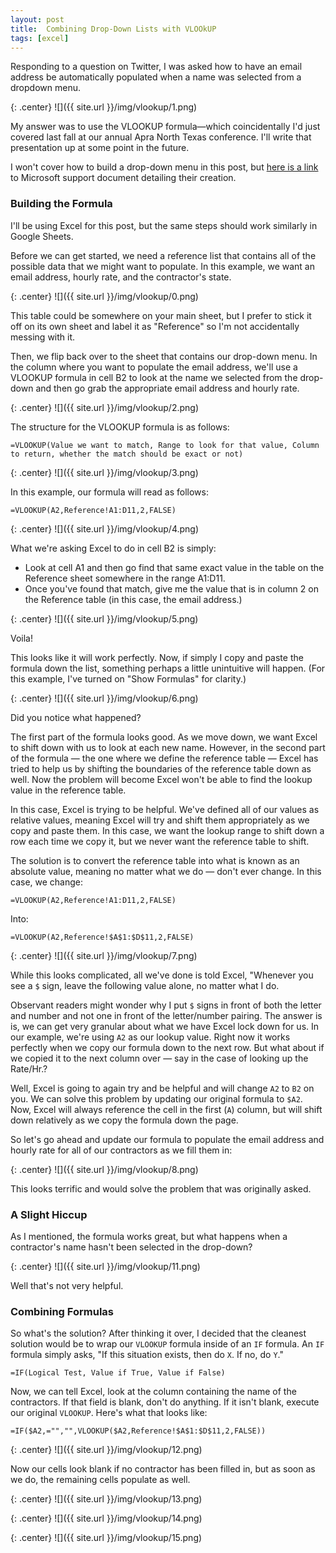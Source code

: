 ```yaml
---
layout: post
title:  Combining Drop-Down Lists with VLOOkUP
tags: [excel]
---
```


Responding to a question on Twitter, I was asked how to have an email address be automatically populated when a name was selected from a dropdown menu. 

{: .center}
![]({{ site.url }}/img/vlookup/1.png)

My answer was to use the VLOOKUP formula—which coincidentally I'd just covered last fall at our annual Apra North Texas conference. I'll write that presentation up at some point in the future.

I won't cover how to build a drop-down menu in this post, but [here is a link](https://support.office.com/en-us/article/create-a-drop-down-list-7693307a-59ef-400a-b769-c5402dce407b) to Microsoft support document detailing their creation.

### Building the Formula

I'll be using Excel for this post, but the same steps should work similarly in Google Sheets.

Before we can get started, we need a reference list that contains all of the possible data that we might want to populate. In this example, we want an email address, hourly rate, and the contractor's state.

{: .center}
![]({{ site.url }}/img/vlookup/0.png)

This table could be somewhere on your main sheet, but I prefer to stick it off on its own sheet and label it as "Reference" so I'm not accidentally messing with it. 

Then, we flip back over to the sheet that contains our drop-down menu. In the column where you want to populate the email address, we'll use a VLOOKUP formula in cell B2 to look at the name we selected from the drop-down and then go grab the appropriate email address and hourly rate.

{: .center}
![]({{ site.url }}/img/vlookup/2.png)

The structure for the VLOOKUP formula is as follows:

`=VLOOKUP(Value we want to match, Range to look for that value, Column to return, whether the match should be exact or not)`

{: .center}
![]({{ site.url }}/img/vlookup/3.png)

In this example, our formula will read as follows:

`=VLOOKUP(A2,Reference!A1:D11,2,FALSE)`

{: .center}
![]({{ site.url }}/img/vlookup/4.png)

What we're asking Excel to do in cell B2 is simply:
- Look at cell A1 and then go find that same exact value in the table on the Reference sheet somewhere in the range A1:D11.
- Once you've found that match, give me the value that is in column 2 on the Reference table (in this case, the email address.)

{: .center}
![]({{ site.url }}/img/vlookup/5.png)

Voila!

This looks like it will work perfectly. Now, if simply I copy and paste the formula down the list, something perhaps a little unintuitive will happen. (For this example, I've turned on "Show Formulas" for clarity.)

{: .center}
![]({{ site.url }}/img/vlookup/6.png)

Did you notice what happened?

The first part of the formula looks good. As we move down, we want Excel to shift down with us to look at each new name. However, in the second part of the formula — the one where we define the reference table — Excel has tried to help us by shifting the boundaries of the reference table down as well. Now the problem will become Excel won't be able to find the lookup value in the reference table.

In this case, Excel is trying to be helpful. We've defined all of our values as relative values, meaning Excel will try and shift them appropriately as we copy and paste them. In this case, we want the lookup range to shift down a row each time we copy it, but we never want the reference table to shift. 

The solution is to convert the reference table into what is known as an absolute value, meaning no matter what we do — don't ever change. In this case, we change:

`=VLOOKUP(A2,Reference!A1:D11,2,FALSE)`

Into:

`=VLOOKUP(A2,Reference!$A$1:$D$11,2,FALSE)`

{: .center}
![]({{ site.url }}/img/vlookup/7.png)

While this looks complicated, all we've done is told Excel, "Whenever you see a `$` sign, leave the following value alone, no matter what I do. 

Observant readers might wonder why I put `$` signs in front of both the letter and number and not one in front of the letter/number pairing. The answer is is, we can get very granular about what we have Excel lock down for us. In our example, we're using `A2` as our lookup value. Right now it works perfectly when we copy our formula down to the next row. But what about if we copied it to the next column over — say in the case of looking up the Rate/Hr.?

Well, Excel is going to again try and be helpful and will change `A2` to `B2` on you. We can solve this problem by updating our original formula to `$A2`. Now, Excel will always reference the cell in the first (`A`) column, but will shift down relatively as we copy the formula down the page. 

So let's go ahead and update our formula to populate the email address and hourly rate for all of our contractors as we fill them in:

{: .center}
![]({{ site.url }}/img/vlookup/8.png)

This looks terrific and would solve the problem that was originally asked. 

### A Slight Hiccup

As I mentioned, the formula works great, but what happens when a contractor's name hasn't been selected in the drop-down? 

{: .center}
![]({{ site.url }}/img/vlookup/11.png)

Well that's not very helpful. 

### Combining Formulas

So what's the solution? After thinking it over, I decided that the cleanest solution would be to wrap our `VLOOKUP` formula inside of an `IF` formula. An `IF` formula simply asks, "If this situation exists, then do `X`. If no, do `Y`."

`=IF(Logical Test, Value if True, Value if False)`

Now, we can tell Excel, look at the column containing the name of the contractors. If that field is blank, don't do anything. If it isn't blank, execute our original `VLOOKUP`. Here's what that looks like:

`=IF($A2,="","",VLOOKUP($A2,Reference!$A$1:$D$11,2,FALSE))`

{: .center}
![]({{ site.url }}/img/vlookup/12.png)

Now our cells look blank if no contractor has been filled in, but as soon as we do, the remaining cells populate as well. 

{: .center}
![]({{ site.url }}/img/vlookup/13.png)

{: .center}
![]({{ site.url }}/img/vlookup/14.png)

{: .center}
![]({{ site.url }}/img/vlookup/15.png)